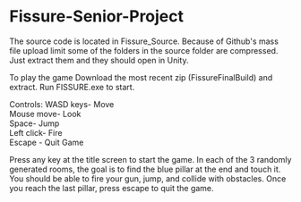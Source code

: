 # Fissure-Senior-Project

The source code is located in Fissure_Source. Because of Github's mass file upload limit some of the folders in the source folder are compressed. Just extract them and they should open in Unity.

To play the game
Download the most recent zip (FissureFinalBuild) and extract. Run FISSURE.exe to start.

Controls:
WASD keys- Move       
Mouse move- Look        
Space- Jump       
Left click- Fire  
Escape - Quit Game

Press any key at the title screen to start the game. In each of the 3 randomly generated rooms, the goal is to find the blue pillar at the end and touch it. You should be able to fire your gun, jump, and collide with obstacles. Once you reach the last pillar, press escape to quit the game.

